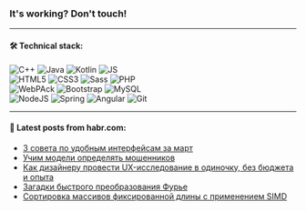 ### It's working? Don't touch!

---

#### 🛠️ Technical stack:

![C++](https://img.shields.io/badge/C++-informational?logo=c%2B%2B&style=flat&logoColor=white&color=9C033A)
![Java](https://img.shields.io/badge/Java-informational?logo=java&style=flat&logoColor=white&color=007396)
![Kotlin](https://img.shields.io/badge/Kotlin-informational?logo=Kotlin&style=flat&logoColor=white&color=0095D5)
![JS](https://img.shields.io/badge/JS-informational?logo=javaScript&style=flat&logoColor=black&color=F7Df1E) <br>
![HTML5](https://img.shields.io/badge/HTML5-informational?logo=html5&style=flat&logoColor=white&color=E34F26)
![CSS3](https://img.shields.io/badge/CSS3-informational?logo=css3&style=flat&logoColor=white&color=157286)
![Sass](https://img.shields.io/badge/Saas-informational?logo=sass&style=flat&logoColor=white&color=hotpink)
![PHP](https://img.shields.io/badge/PHP-informational?logo=php&style=flat&logoColor=white&color=777BB4) <br>
![WebPAck](https://img.shields.io/badge/WebPack-informational?logo=webPack&style=flat&logoColor=white&color=FF6F00)
![Bootstrap](https://img.shields.io/badge/Bootstrap-informational?logo=Bootstrap&style=flat&logoColor=white&color=7952B3)
![MySQL](https://img.shields.io/badge/MySQL-informational?logo=MySQL&style=flat&logoColor=white&color=00f) <br>
![NodeJS](https://img.shields.io/badge/NodeJS-informational?logo=node.js&style=flat&logoColor=white&color=43853D)
![Spring](https://img.shields.io/badge/Spring-informational?logo=Spring&style=flat&logoColor=white&color=0A9EDC)
![Angular](https://img.shields.io/badge/Vue-informational?logo=vue.js&style=flat&logoColor=white&color=red)
![Git](https://img.shields.io/badge/Git-informational?logo=git&style=flat&logoColor=white&color=darkorange)

___

#### 💬 Latest posts from habr.com:

<!-- BLOG-POST-LIST:START -->
- [3 совета по удобным интерфейсам за март](https://habr.com/ru/post/657683/?utm_source=habrahabr&utm_medium=rss&utm_campaign=657683)
- [Учим модели определять мошенников](https://habr.com/ru/post/657403/?utm_source=habrahabr&utm_medium=rss&utm_campaign=657403)
- [Как дизайнеру провести UX-исследование в одиночку, без бюджета и опыта](https://habr.com/ru/post/657699/?utm_source=habrahabr&utm_medium=rss&utm_campaign=657699)
- [Загадки быстрого преобразования Фурье](https://habr.com/ru/post/656133/?utm_source=habrahabr&utm_medium=rss&utm_campaign=656133)
- [Сортировка массивов фиксированной длины с применением SIMD](https://habr.com/ru/post/657687/?utm_source=habrahabr&utm_medium=rss&utm_campaign=657687)
<!-- BLOG-POST-LIST:END -->
